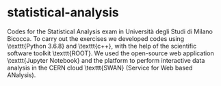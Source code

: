 # statistical-analysis
Codes for the Statistical Analysis exam in Università degli Studi di Milano Bicocca.
To carry out the exercises we developed codes using \texttt{Python 3.6.8} and \texttt{c++}, with the help of the scientific software toolkit \texttt{ROOT}. We used the open-source web application \texttt{Jupyter Notebook} and the platform to perform interactive data analysis in the CERN cloud \texttt{SWAN} (Service for Web based ANalysis).
